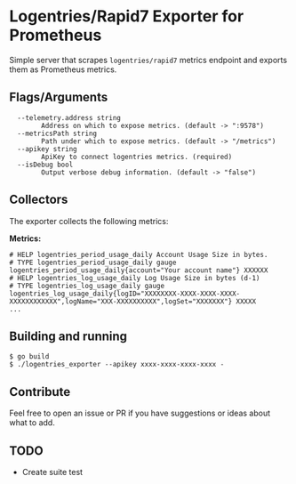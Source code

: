# Logentries/Rapid7 Exporter for Prometheus
Simple server that scrapes `logentries/rapid7` metrics endpoint and exports them as Prometheus metrics.

## Flags/Arguments
```
  --telemetry.address string
        Address on which to expose metrics. (default -> ":9578")
  --metricsPath string
        Path under which to expose metrics. (default -> "/metrics")
  --apikey string
        ApiKey to connect logentries metrics. (required)
  --isDebug bool
        Output verbose debug information. (default -> "false")
```

## Collectors
The exporter collects the following metrics:

**Metrics:**
```
# HELP logentries_period_usage_daily Account Usage Size in bytes.
# TYPE logentries_period_usage_daily gauge
logentries_period_usage_daily{account="Your account name"} XXXXXX
# HELP logentries_log_usage_daily Log Usage Size in bytes (d-1)
# TYPE logentries_log_usage_daily gauge
logentries_log_usage_daily{logID="XXXXXXXX-XXXX-XXXX-XXXX-XXXXXXXXXXXX",logName="XXX-XXXXXXXXXX",logSet="XXXXXXX"} XXXXX
...
```

## Building and running
```
$ go build
$ ./logentries_exporter --apikey xxxx-xxxx-xxxx-xxxx -
```

## Contribute
Feel free to open an issue or PR if you have suggestions or ideas about what to add.

## TODO
- Create suite test
